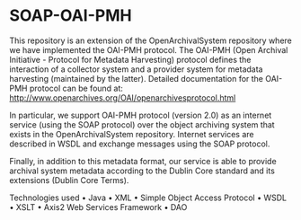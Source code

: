 # SOAP-OAI-PMH

This repository is an extension of the OpenArchivalSystem repository where we have implemented the OAI-PMH protocol. The OAI-PMH (Open Archival Initiative - Protocol for Metadata Harvesting) protocol defines the interaction of a collector system and a provider system for metadata harvesting (maintained by the latter). Detailed documentation for the OAI-PMH protocol can be found at: http://www.openarchives.org/OAI/openarchivesprotocol.html

In particular, we support OAI-PMH protocol (version 2.0) as an internet service (using the SOAP protocol) over the object archiving system that exists in the OpenArchivalSystem repository. Internet services are described in WSDL and exchange messages using the SOAP protocol.

Finally, in addition to this metadata format, our service is able to provide archival system metadata according to the Dublin Core standard and its extensions (Dublin Core Terms).

Technologies used
• Java
• XML
• Simple Object Access Protocol
• WSDL
• XSLT
• Axis2 Web Services Framework
• DAO

